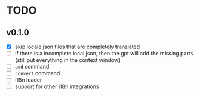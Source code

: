 # TODO

## v0.1.0

- [x] skip locale json files that are completely translated
- [ ] if there is a incomplete local json, then the gpt will add the missing parts (still put everything in the context window)
- [ ] `add` command
- [ ] `convert` command
- [ ] i18n loader
- [ ] support for other i18n integrations
